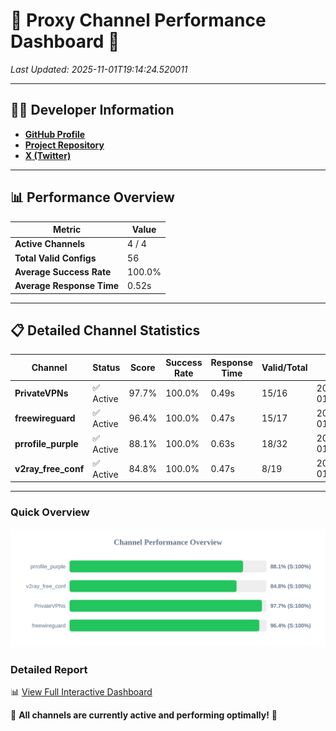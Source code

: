 # 🌟 Proxy Channel Performance Dashboard 🌟

_Last Updated: 2025-11-01T19:14:24.520011_

---

## 👩‍💻 Developer Information

- **[GitHub Profile](https://github.com/4n0nymou3)**  
- **[Project Repository](https://github.com/4n0nymou3/multi-proxy-config-fetcher)**  
- **[X (Twitter)](https://x.com/4n0nymou3)**  

---

## 📊 Performance Overview

| Metric                | Value       |
|-----------------------|-------------|
| **Active Channels**   | 4 / 4       |
| **Total Valid Configs** | 56          |
| **Average Success Rate** | 100.0%      |
| **Average Response Time** | 0.52s       |

---

## 📋 Detailed Channel Statistics

| Channel          | Status     | Score  | Success Rate | Response Time | Valid/Total | Last Success               |
|------------------|------------|--------|--------------|---------------|-------------|----------------------------|
| **PrivateVPNs**  | ✅ Active  | 97.7%  | 100.0% | 0.49s         | 15/16       | 2025-11-01T19:14:24.023894 |
| **freewireguard**  | ✅ Active  | 96.4%  | 100.0% | 0.47s         | 15/17       | 2025-11-01T19:14:24.518029 |
| **prrofile_purple**  | ✅ Active  | 88.1%  | 100.0% | 0.63s         | 18/32       | 2025-11-01T19:14:22.959239 |
| **v2ray_free_conf**  | ✅ Active  | 84.8%  | 100.0% | 0.47s         | 8/19       | 2025-11-01T19:14:23.494945 |

---

### Quick Overview
<div align="center">
  <a href="https://raw.githubusercontent.com/nullluser/NullRepo/refs/heads/main/assets/channel_stats_chart.svg">
    <img src="https://raw.githubusercontent.com/nullluser/NullRepo/refs/heads/main/assets/channel_stats_chart.svg" alt="Source Performance Statistics" width="800">
  </a>
</div>

### Detailed Report
📊 [View Full Interactive Dashboard](https://htmlpreview.github.io/?https://github.com/nullluser/NullRepo/blob/main/assets/performance_report.html)

🎉 **All channels are currently active and performing optimally!** 🎉
